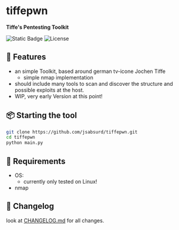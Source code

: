 # tiffepwn
**Tiffe's Pentesting Toolkit**

![Static Badge](https://img.shields.io/badge/python-3.8-blue?logo=python)
![License](https://img.shields.io/badge/license-MIT-green)

## 🚀 Features
- an simple Toolkit, based around german tv-icone Jochen Tiffe
  - simple nmap implementation
- should include many tools to scan and discover the structure and possible exploits at the host.
- WIP, very early Version at this point!

## 📦 Starting the tool
```bash
git clone https://github.com/jsabsurd/tiffepwn.git
cd tiffepwn
python main.py
```
## 🔧 Requirements
- OS:
  - currently only tested on Linux!
- nmap

## 📜 Changelog
look at [CHANGELOG.md](CHANGELOG.md) for all changes.
